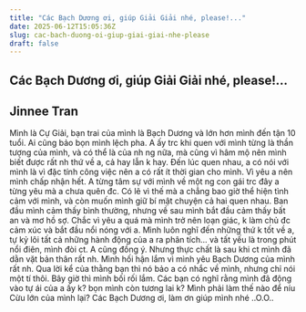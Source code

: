 ```yaml
---
title: "Các Bạch Dương ơi, giúp Giải Giải nhé, please!..."
date: 2025-06-12T15:05:36Z
slug: cac-bach-duong-oi-giup-giai-giai-nhe-please
draft: false
---
```


## Các Bạch Dương ơi, giúp Giải Giải nhé, please!...

## Jinnee Tran

Mình là Cự Giải, bạn trai của mình là Bạch Dương và lớn hơn mình đến tận 10 tuổi. Ai cũng bảo bọn mình lệch pha. A ấy trc khi quen với mình từng là thần tượng của mình, và có thể là của nh ng nữa, mà cũng vì hâm mộ nên mình biết được rất nh thứ về a, cả hay lẫn k hay. Đến lúc quen nhau, a có nói với mình là vì đặc tính công việc nên a có rất ít thời gian cho mình. Vì yêu a nên mình chấp nhận hết. A từng tâm sự với mình về một ng con gái trc đây a từng yêu mà a chưa quên đc. Có lẽ vì thế mà a chẳng bao giờ thể hiện tình cảm với mình, và còn muốn mình giữ bí mật chuyện cả hai quen nhau. Ban đầu mình cảm thấy bình thường, nhưng về sau mình bắt đầu cảm thấy bất an và mơ hồ sợ. Chắc vì yêu a quá mà mình trở nên loạn giác, k làm chủ đc cảm xúc và bắt đầu nổi nóng với a. Mình luôn nghĩ đến những thứ k tốt về a, tự kỷ lôi tất cả những hành động của a ra phân tích... và tất yếu là trong phút nổi điên, mình đòi ct. A cũng đồng ý. Nhưng thực chất là sau khi ct mình đã dằn vặt bản thân rất nh. Mình hối hận lắm vì mình yêu Bạch Dương của mình rất nh. Qua lời kể của thằng bạn thì nó bảo a có nhắc về mình, nhưng chỉ nói một tí thôi. Bây giờ thì mình bối rối lắm. Các bạn có nghĩ rằng mình đã động vào tự ái của a ấy k? bọn mình còn tương lai k? Mình phải làm thế nào để níu Cừu lớn của mình lại?
Các Bạch Dương ơi, làm ơn giúp mình nhé ..O.O..